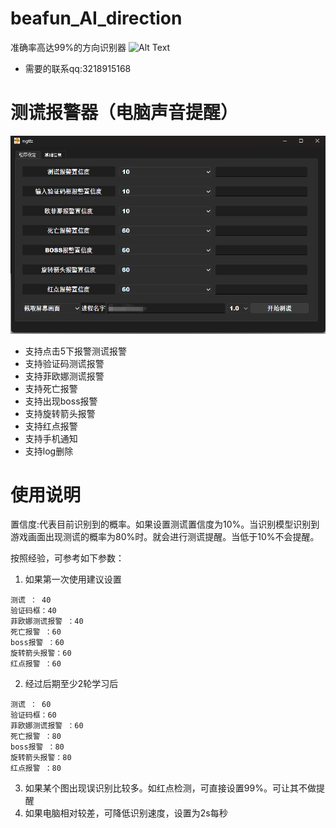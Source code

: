# beafun_AI_direction

准确率高达99%的方向识别器
![Alt Text](./doc/方向识别器.gif)

- 需要的联系qq:3218915168

# 测谎报警器（电脑声音提醒）
![Alt Text](./doc/MapleStory测谎报警器.jpg)

- 支持点击5下报警测谎报警
- 支持验证码测谎报警
- 支持菲欧娜测谎报警
- 支持死亡报警
- 支持出现boss报警
- 支持旋转箭头报警
- 支持红点报警
- 支持手机通知
- 支持log删除

# 使用说明
置信度:代表目前识别到的概率。如果设置测谎置信度为10%。当识别模型识别到游戏画面出现测谎的概率为80%时。就会进行测谎提醒。当低于10%不会提醒。

按照经验，可参考如下参数：
1. 如果第一次使用建议设置
```
测谎 ： 40
验证码框：40
菲欧娜测谎报警 ：40
死亡报警 ：60
boss报警 ：60
旋转箭头报警：60
红点报警 ：60

```

2. 经过后期至少2轮学习后
```
测谎 ： 60
验证码框：60
菲欧娜测谎报警 ：60
死亡报警 ：80
boss报警 ：80
旋转箭头报警：80
红点报警 ：80

```
3. 如果某个图出现误识别比较多。如红点检测，可直接设置99%。可让其不做提醒
4. 如果电脑相对较差，可降低识别速度，设置为2s每秒
